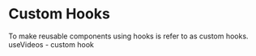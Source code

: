 # Custom Hooks
To make reusable components using hooks is refer to as custom hooks.
useVideos - custom hook